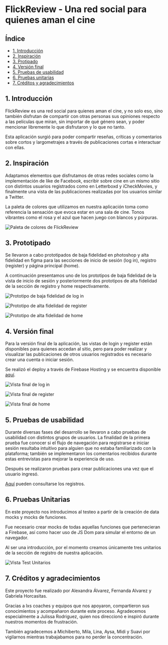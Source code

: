 # FlickReview - Una red social para quienes aman el cine

## Índice

* [1. Introducción](#1-introducción)
* [2. Inspiración](#2-inspiración)
* [3. Protipado](#3-prototipado)
* [4. Versión final](#4-versión-final)
* [5. Pruebas de usabilidad](#5-pruebas-de-usabilidad)
* [6. Pruebas unitarias](#6-pruebas-unitarias)
* [7. Créditos y agradecimientos](#7-créditos-y-agradecimientos)

## 1. Introducción

FlickReview es una red social para quienes aman el cine, y no solo eso, sino también disfrutan de compartir con otras personas
sus opiniones respecto a las películas que miran, sin importar de qué género sean, y poder mencionar libremente lo que disfrutaron
y lo que no tanto.

Esta aplicación surgió para poder compartir reseñas, críticas y comentarios sobre cortos y largometrajes a través 
de publicaciones cortas e interactuar con ellas.


## 2. Inspiración

Adaptamos elementos que disfrutamos de otras redes sociales como la implementación de like de Facebook, 
escribir sobre cine en un mismo sitio con distintos usuarios registrados como en Letterboxd y iCheckMovies, 
y finalmente una vista de las publicaciones realizadas por los usuarios similar a Twitter.

La paleta de colores que utilizamos en nuestra aplicación toma como referencia la sensación que evoca estar 
en una sala de cine. Tonos vibrantes como el rosa y el azul que hacen juego con blancos y púrpuras. 

![Paleta de colores de FlickReview](src/images/colorpalette.png)


## 3. Prototipado

Se llevaron a cabo prototipados de baja fidelidad en photoshop y alta fidelidad en figma para las secciones de inicio de sesión (log in), 
registro (register) y página principal (home).

A continuación presentamos uno de los prototipos de baja fidelidad de la vista de inicio de sesión y posteriormente dos prototipos de alta fidelidad de la sección de registro y home respectivamente.

![Prototipo de baja fidelidad de log in](src/images/PROTOTIPO_DE_BAJA_FIDELIDAD_Mesa_de_trabajo_1.jpg)

![Prototipo de alta fidelidad de register](src/images/register.PNG)

![Prototipo de alta fidelidad de home](src/images/prototipo_home.PNG.png)


## 4. Versión final

Para la versión final de la aplicación, las vistas de login y register están disponibles para quienes accedan al sitio, 
pero para poder realizar y visualizar las publicaciones de otros usuarios registrados es necesario crear una cuenta o iniciar sesión. 

Se realizó el deploy a través de Firebase Hosting y se encuentra disponible [aquí](https://flickreview-labo.web.app/).

![Vista final de log in](src/images/finallogin.PNG)

![Vista final de register](src/images/finalregister.PNG)

![Vista final de home](src/images/finalhome.PNG)


## 5. Pruebas de usabilidad

Durante diversas fases del desarrollo se llevaron a cabo pruebas de usabilidad con distintos grupos de usuarios. 
La finalidad de la primera prueba fue conocer si el flujo de navegación para registrarse e iniciar sesión resultaba 
intuitivo para alguien que no estaba familiarizado con la plataforma; también se implementaron los comentarios recibidos
durante estas entrevistas para mejorar la experiencia de uso.

Después se realizaron pruebas para crear publicaciones una vez que el usuario ingresó. 

[Aquí](https://drive.google.com/drive/folders/1ITEjvpeOtdn4RiyqYyzLB0EfyTRORURy?usp=sharing) pueden consultarse los registros.

## 6. Pruebas Unitarias

En este proyecto nos introducimos al testeo a partir de la creación de data mocks y mocks de funciones.

Fue necesario crear mocks de todas aquellas funciones que pertenecieran a Firebase, así como hacer uso de JS Dom para simular el entorno de un navegador.

Al ser una introducción, por el momento creamos únicamente tres unitarios de la sección de registro de nuestra aplicación.

![Vista Test Unitarios](src/images/unitTestResults.png)

## 7. Créditos y agradecimientos

Este proyecto fue realizado por Alexandra Álvarez, Fernanda Alvarez y Gabriela Horcasitas.

Gracias a lxs coaches y equipos que nos apoyaron, compartieron sus conocimientos y acompañaron durante este proceso. 
Agradecemos especialmente a Julissa Rodriguez, quien nos direccionó e inspiró durante nuestros momentos de frustración. 

También agradecemos a Michiberto, Mila, Lina, Aysa, Midi y Suavi por vigilarnos mientras trabajabamos para no perder la concentración.